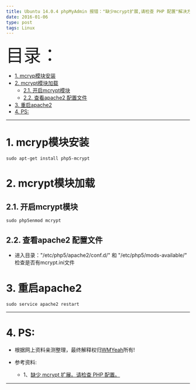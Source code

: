 ```yaml
---
title: Ubuntu 14.0.4 phpMyAdmin 报错："缺少mcrypt扩展,请检查 PHP 配置"解决方案
date: 2016-01-06
type: post
tags: Linux
---
```


<font size=20>目录：</font>
<!-- TOC -->

- [1. mcryp模块安装](#1-mcryp模块安装)
- [2. mcrypt模块加载](#2-mcrypt模块加载)
  - [2.1. 开启mcrypt模块](#21-开启mcrypt模块)
  - [2.2. 查看apache2 配置文件](#22-查看apache2-配置文件)
- [3. 重启apache2](#3-重启apache2)
- [4. PS:](#4-ps)

<!-- /TOC -->

----

# 1. mcryp模块安装
```
sudo apt-get install php5-mcrypt
```

# 2. mcrypt模块加载

## 2.1. 开启mcrypt模块
```
sudo php5enmod mcrypt
```

## 2.2. 查看apache2 配置文件
*	进入目录："/etc/php5/apache2/conf.d/" 和 "/etc/php5/mods-available/" 检查是否有mcrypt.ini文件

# 3. 重启apache2
```
sudo service apache2 restart
```

------

# 4. PS:

* 根据网上资料亲测整理，最终解释权归[WMYeah][1]所有!

* 参考资料:

	* 1、[缺少 mcrypt 扩展。请检查 PHP 配置。][2]

------


[1]:http://www.wmyeah.com
[2]:http://blog.csdn.net/wang1144/article/details/51505887?locationNum=12
